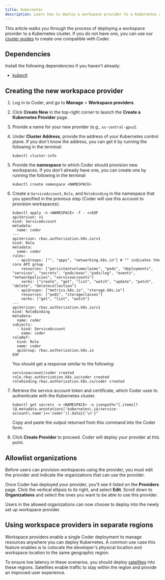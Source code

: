```yaml
---
title: Kubernetes
description: Learn how to deploy a workspace provider to a Kubernetes cluster.
---
```


This article walks you through the process of deploying a workspace provider to
a Kubernetes cluster. If you do not have one, you can use our
[cluster guides](../../../setup/kubernetes/index.md) to create one compatible
with Coder.

## Dependencies

Install the following dependencies if you haven't already:

- [kubectl](https://kubernetes.io/docs/tasks/tools/install-kubectl/)

## Creating the new workspace provider

1. Log in to Coder, and go to **Manage** > **Workspace providers**.

1. Click **Create New** in the top-right corner to launch the **Create a
   Kubernetes Provider** page.

1. Provide a name for your new provider (e.g., `us-central-gpus`).

1. Under **Cluster Address**, provide the address of your Kubernetes control
   plane. If you don't know the address, you can get it by running the following
   in the terminal:

   ```console
   kubectl cluster-info
   ```

1. Provide the **namespace** to which Coder should provision new workspaces. If
   you don't already have one, you can create one by running the following in
   the terminal:

   ```console
   kubectl create namespace <NAMESPACE>
   ```

1. Create a `ServiceAccount`, `Role`, and `Rolebinding` in the namespace that
   you specified in the previous step (Coder will use this account to provision
   workspaces):

   ```console
   kubectl apply -n <NAMESPACE> -f - <<EOF
   apiVersion: v1
   kind: ServiceAccount
   metadata:
     name: coder
   ---
   apiVersion: rbac.authorization.k8s.io/v1
   kind: Role
   metadata:
     name: coder
   rules:
     - apiGroups: ["", "apps", "networking.k8s.io"] # "" indicates the core API group
       resources: ["persistentvolumeclaims", "pods", "deployments", "services", "secrets", "pods/exec","pods/log", "events", "networkpolicies", "serviceaccounts"]
       verbs: ["create", "get", "list", "watch", "update", "patch", "delete", "deletecollection"]
     - apiGroups: ["metrics.k8s.io", "storage.k8s.io"]
       resources: ["pods", "storageclasses"]
       verbs: ["get", "list", "watch"]
   ---
   apiVersion: rbac.authorization.k8s.io/v1
   kind: RoleBinding
   metadata:
     name: coder
   subjects:
     - kind: ServiceAccount
       name: coder
   roleRef:
     kind: Role
     name: coder
     apiGroup: rbac.authorization.k8s.io
   EOF
   ```

   You should get a response similar to the following:

   ```console
   serviceaccount/coder created
   role.rbac.authorization.k8s.io/coder created
   rolebinding.rbac.authorization.k8s.io/coder created
   ```

1. Retrieve the service account token and certificate, which Coder uses to
   authenticate with the Kubernetes cluster.

   ```console
   kubectl get secrets -n <NAMESPACE> -o jsonpath="{.items[?(@.metadata.annotations['kubernetes\.io/service-account\.name']=='coder')].data}{'\n'}"
   ```

   Copy and paste the output returned from this command into the Coder form.

1. Click **Create Provider** to proceed. Coder will deploy your provider at this
   point.

## Allowlist organizations

Before users can provision workspaces using the provider, you must edit the
provider and indicate the organizations that can use the provider.

Once Coder has deployed your provider, you'll see it listed on the **Providers**
page. Click the vertical ellipsis to its right, and select **Edit**. Scroll down
to **Organizations** and select the ones you want to be able to use this
provider.

Users in the allowed organizations can now choose to deploy into the newly set
up workspace provider.

## Using workspace providers in separate regions

Workspace providers enable a single Coder deployment to manage resources
anywhere you can deploy Kubernetes. A common use case this feature enables is to
colocate the developer's physical location and workspace location to the same
geographic region.

To ensure low latency in these scenarios, you should deploy
[satellites](../satellites/index.md) into these regions. Satellites enable
traffic to stay within the region and provide an improved user experience.
